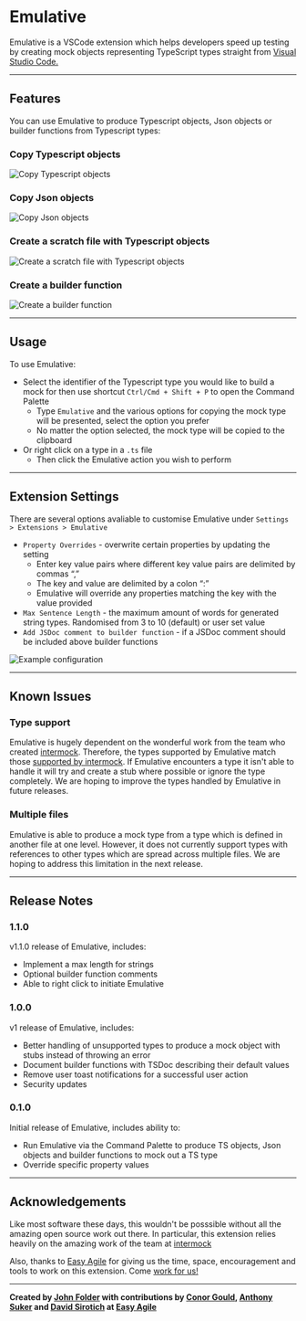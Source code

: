# Emulative

Emulative is a VSCode extension which helps developers speed up testing by creating mock objects representing TypeScript types straight from [Visual Studio Code.](https://code.visualstudio.com/)

---

## Features

You can use Emulative to produce Typescript objects, Json objects or builder functions from Typescript types:

### Copy Typescript objects

![Copy Typescript objects](https://res.cloudinary.com/cleanswelllines/image/upload/v1634171297/copyObject_sargod.gif)

### Copy Json objects

![Copy Json objects](https://res.cloudinary.com/cleanswelllines/image/upload/v1634171292/copyJson_are4p6.gif)

### Create a scratch file with Typescript objects

![Create a scratch file with Typescript objects](https://res.cloudinary.com/cleanswelllines/image/upload/v1634171293/scratch_a4sqc0.gif)

### Create a builder function

![Create a builder function](https://res.cloudinary.com/cleanswelllines/image/upload/v1634171300/testBuilder_y6wo2c.gif)

---

## Usage

To use Emulative:

- Select the identifier of the Typescript type you would like to build a mock for then use shortcut `Ctrl/Cmd + Shift + P` to open the Command Palette
  - Type `Emulative` and the various options for copying the mock type will be presented, select the option you prefer
  - No matter the option selected, the mock type will be copied to the clipboard
- Or right click on a type in a `.ts` file
  - Then click the Emulative action you wish to perform

---

## Extension Settings

There are several options avaliable to customise Emulative under `Settings > Extensions > Emulative`

- `Property Overrides` - overwrite certain properties by updating the setting
  - Enter key value pairs where different key value pairs are delimited by commas “,”
  - The key and value are delimited by a colon “:”
  - Emulative will override any properties matching the key with the value provided
- `Max Sentence Length` - the maximum amount of words for generated string types. Randomised from 3 to 10 (default) or user set value
- `Add JSDoc comment to builder function` - if a JSDoc comment should be included above builder functions

![Example configuration](https://user-images.githubusercontent.com/97081028/231682831-5ac6dd56-b83e-4aab-9aa6-b58bcada47e1.png)

---

## Known Issues

### Type support

Emulative is hugely dependent on the wonderful work from the team who created [intermock](https://github.com/google/intermock). Therefore, the types supported by Emulative match those [supported by intermock](https://github.com/google/intermock#type-support). If Emulative encounters a type it isn't able to handle it will try and create a stub where possible or ignore the type completely. We are hoping to improve the types handled by Emulative in future releases.

### Multiple files

Emulative is able to produce a mock type from a type which is defined in another file at one level. However, it does not currently support types with references to other types which are spread across multiple files. We are hoping to address this limitation in the next release.

---

## Release Notes

### 1.1.0

v1.1.0 release of Emulative, includes:

- Implement a max length for strings
- Optional builder function comments
- Able to right click to initiate Emulative

### 1.0.0

v1 release of Emulative, includes:

- Better handling of unsupported types to produce a mock object with stubs instead of throwing an error
- Document builder functions with TSDoc describing their default values
- Remove user toast notifications for a successful user action
- Security updates

### 0.1.0

Initial release of Emulative, includes ability to:

- Run Emulative via the Command Palette to produce TS objects, Json objects and builder functions to mock out a TS type
- Override specific property values

---

## Acknowledgements

Like most software these days, this wouldn't be posssible without all the amazing open source work out there. In particular, this extension relies heavily on the amazing work of the team at [intermock](https://github.com/google/intermock)

Also, thanks to [Easy Agile](https://www.easyagile.com/) for giving us the time, space, encouragement and tools to work on this extension. Come [work for us!](https://www.easyagile.com/careers/)

---

**Created by [John Folder](https://www.linkedin.com/in/john-folder-385318165/) with contributions by [Conor Gould](https://www.linkedin.com/in/conorgould/), [Anthony Suker](hhttps://www.linkedin.com/in/anthony-suker/) and [David Sirotich](https://www.linkedin.com/in/david-sirotich/) at [Easy Agile](https://www.easyagile.com/)**
